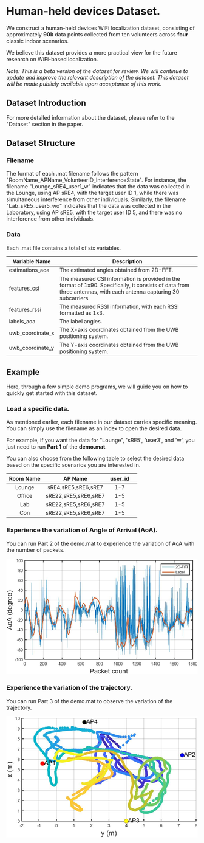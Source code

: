 # Human-held devices Dataset.

We construct a human-held devices WiFi localization dataset, consisting of approximately **90k** data points collected from ten volunteers across **four** classic indoor scenarios. 

We believe this dataset provides a more practical view for the future research on WiFi-based localization. 

*Note: This is a beta version of the dataset for review. We will continue to update and improve the relevant description of the dataset.  This dataset will be made publicly available upon acceptance of this work.* 

## Dataset Introduction

For more detailed information about the dataset, please refer to the "Dataset" section in the paper.

## Dataset Structure

### Filename

The format of each .mat filename follows the pattern "RoomName_APName_VolunteerID_InterferenceState". For instance, the filename "Lounge_sRE4_user1_w" indicates that the data was collected in the Lounge, using AP sRE4, with the target user ID 1, while there was simultaneous interference from other individuals. Similarly, the filename "Lab_sRE5_user5_wo" indicates that the data was collected in the Laboratory, using AP sRE5, with the target user ID 5, and there was no interference from other individuals.

### Data

Each .mat file contains a total of six variables.

| Variable Name    | Description                                                  |
| ---------------- | ------------------------------------------------------------ |
| estimations_aoa  | The estimated angles obtained from 2D-FFT.                   |
| features_csi     | The measured CSI information is provided in the format of 1x90. Specifically, it consists of data from three antennas, with each antenna capturing 30 subcarriers. |
| features_rssi    | The measured RSSI information,  with each RSSI formatted as 1x3. |
| labels_aoa       | The label angles.                                            |
| uwb_coordinate_x | The X-axis coordinates obtained from the UWB positioning system. |
| uwb_coordinate_y | The Y-axis coordinates obtained from the UWB positioning system. |

## Example

Here, through a few simple demo programs, we will guide you on how to quickly get started with this dataset. 

### Load a specific data.

As mentioned earlier, each filename in our dataset carries specific meaning. You can simply use the filename as an index to open the desired data.

For example, if you want the data for "Lounge", 'sRE5', 'user3', and 'w', you just need to run **Part 1** of the **demo.mat**.

You can also choose from the following table to select the desired data based on the specific scenarios you are interested in.

| Room Name |       AP Name        | user_id |      |
| :-------: | :------------------: | :-----: | ---- |
|  Lounge   | sRE4,sRE5,sRE6,sRE7  |   1-7   |      |
|  Office   | sRE22,sRE5,sRE6,sRE7 |   1-5   |      |
|    Lab    | sRE22,sRE5,sRE6,sRE7 |   1-5   |      |
|    Con    | sRE22,sRE5,sRE6,sRE7 |   1-5   |      |



### Experience the variation of Angle of Arrival (AoA).

You can run Part 2 of the demo.mat to experience the variation of AoA with the number of packets.

![AoA](./fig/AoA.jpg)

### Experience the variation of the trajectory.

You can run Part 3 of the demo.mat to observe the variation of the trajectory.

![track](./fig/track.jpg)
